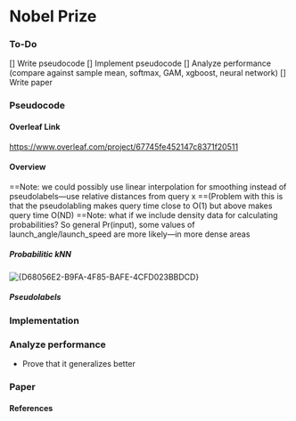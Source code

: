# Nobel Prize
### To-Do
[] Write pseudocode
[] Implement pseudocode
[] Analyze performance (compare against sample mean, softmax, GAM, xgboost, neural network)
[] Write paper

### Pseudocode
#### Overleaf Link
https://www.overleaf.com/project/67745fe452147c8371f20511
#### Overview
==Note: we could possibly use linear interpolation for smoothing instead of pseudolabels—use relative distances from query x
==(Problem with this is that the pseudolabling makes query time close to O(1) but above makes query time O(ND)
==Note: what if we include density data for calculating probabilities? So general Pr(input), some values of launch_angle/launch_speed are more likely—in more dense areas
##### Probabilitic kNN
![{D68056E2-B9FA-4F85-BAFE-4CFD023BBDCD}](https://github.com/user-attachments/assets/54b6c20a-1ce4-4aff-babe-85f939dc3f7f)
##### Pseudolabels


### Implementation





### Analyze performance
- Prove that it generalizes better

### Paper
#### References



